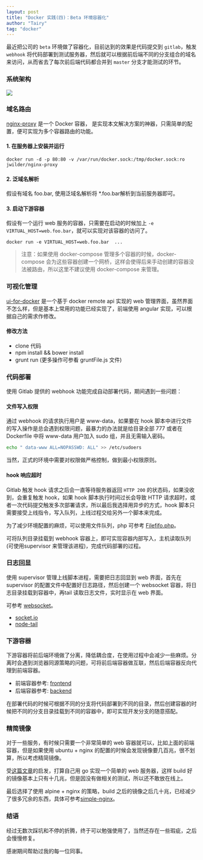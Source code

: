 ```yaml
---
layout: post
title: "Docker 实践(四)：Beta 环境容器化"
author: "Tairy"
tag: "docker"
---
```


最近把公司的 `beta` 环境做了容器化，目前达到的效果是代码提交到 `gitlab`，触发 `webhook` 将代码部署到测试服务器，然后就可以根据前后端不同的分支组合的域名来访问，从而省去了每次前后端代码都合并到 `master` 分支才能测试的环节。

### 系统架构

![](http://ac-HSNl7zbI.clouddn.com/RfaIdbcDtc7STRMy9Swcg0S8MhJljaBSKk4gV4FS.jpg)

### 域名路由

[nginx-proxy](https://github.com/jwilder/nginx-proxy) 是一个 Docker 容器， 是实现本文解决方案的神器，只需简单的配置，便可实现为多个容器路由的功能。

#### 1. 在服务器上安装并运行

```
docker run -d -p 80:80 -v /var/run/docker.sock:/tmp/docker.sock:ro jwilder/nginx-proxy
```

#### 2. 泛域名解析

假设有域名 foo.bar, 使用泛域名解析将 *.foo.bar解析到当前服务器即可。

#### 3. 启动下游容器

假设有一个运行 web 服务的容器，只需要在启动的时候加上 `-e VIRTUAL_HOST=web.foo.bar`，就可以实现对该容器的访问了。

```
docker run -e VIRTUAL_HOST=web.foo.bar  ...
```

> 注意：如果使用 docker-compose 管理多个容器的时候，docker-compose 会为这些容器创建一个网桥，这样会使得后来手动创建的容器没法被路由，所以这里不建议使用 docker-compose 来管理。

### 可视化管理

[ui-for-docker](https://github.com/kevana/ui-for-docker) 是一个基于 docker remote api 实现的 web 管理界面，虽然界面不怎么样，但是基本上常用的功能已经实现了，前端使用 angular 实现，可以根据自己的需求作修改。

#### 修改方法

- clone 代码
- npm install && bower install
- grunt run (更多操作可参看 gruntFile.js 文件)  

### 代码部署

使用 Gitlab 提供的 webhook 功能完成自动部署代码，期间遇到一些问题：

#### 文件写入权限

通过 webhook 的请求执行用户是 www-data，如果要在 hook 脚本中进行文件的写入操作是总会遇到权限问题，最暴力的办法就是给目录全部 777 或者在 Dockerfile 中将 www-data 用户加入 sudo 组，并且无需输入密码。

```bash
echo " data-www ALL=NOPASSWD: ALL" >> /etc/sudoers
```

当然，正式的环境中需要对权限做严格控制，做到最小权限原则。

#### hook 响应超时

Gitlab 触发 hook 请求之后会一直等待服务器返回 `HTTP 200` 的状态码，如果没收到，会重复触发 hook，如果 hook 脚本执行时间过长会导致 HTTP 请求超时，或者一次代码提交触发多次部署请求，所以最后我选择用异步的方式，hook 脚本只需要接受上线指令，写入队列，上线过程交给另外一个脚本来完成。

为了减少环境配置的麻烦，可以使用文件队列，php 可参考 [Filefifo.php](https://gist.github.com/cnnewjohn/b9d2db29dd79f6b9d1a6)。

可将队列目录挂载到 webhook 容器上，即可实现容器内部写入，主机读取队列(可使用supervisor 来管理该进程)，完成代码部署的过程。

### 日志回显

使用 supervisor 管理上线脚本进程，需要把日志回显到 web 界面，首先在 supervisor 的配置文件中配置好日志路径，然后创建一个 websocket 容器，将日志目录挂载到容器中，再tail 读取日志文件，实时显示在 web 界面。

可参考 [websocket](https://github.com/Tairy/dockerfiles/tree/master/websocket)。

- [socket.io](http://socket.io/)
- [node-tail](https://github.com/lucagrulla/node-tail)

### 下游容器

下游容器将前后端环境做了分离，降低耦合度，在使用过程中会减少一些麻烦。分离时会遇到浏览器同源策略的问题，可将前后端容器做互联，然后后端容器反向代理到前端容器。

- 前端容器参考: [frontend](https://github.com/Tairy/dockerfiles/tree/master/frontend)
- 后端容器参考: [backend](https://github.com/Tairy/dockerfiles/tree/master/backend)

在部署代码的时候可根据不同的分支将代码部署到不同的目录，然后创建容器的时候把不同的分支目录挂载到不同的容器中，即可实现开发分支的随意搭配。

### 精简镜像

对于一些服务，有时候只需要一个非常简单的 web 容器就可以，比如上面的前端容器，但是如果使用 ubuntu + nginx 的配置的时候会发现镜像要几百兆，很不划算，所以考虑精简镜像。

受[这篇文章](http://blog.xebia.com/create-the-smallest-possible-docker-container/)的启发，打算自己用 go 实现一个简单的 web 服务器，这样 build 好的镜像基本上只有十几兆，但是因没有做相关的测试，所以还不敢放在线上。

最后选择了使用 alpine + nginx 的策略，build 之后的镜像之后几十兆，已经减少了很多冗余的东西，具体可参考[simple-nginx](https://github.com/Tairy/dockerfiles/tree/master/simple-nginx)。

### 结语

经过无数次踩坑和不停的折腾，终于可以勉强使用了，当然还存在一些瑕疵，之后会慢慢修复。

感谢期间帮助过我的每一位同事。
